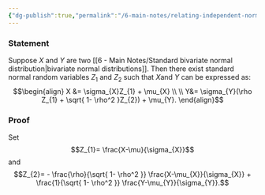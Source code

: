 ```yaml
---
{"dg-publish":true,"permalink":"/6-main-notes/relating-independent-normal-variables-with-bivariate-normal-variables-extra/","tags":["probability_theory","info"]}
---
```


### Statement

Suppose $X$ and $Y$ are two [[6 - Main Notes/Standard bivariate normal distribution\|bivariate normal distributions]]. Then there exist standard normal random variables $Z_{1}$ and $Z_{2}$ such that $X$and $Y$ can be expressed as:
$$\begin{align}
X &= \sigma_{X}Z_{1} + \mu_{X} \\ \\
Y&= \sigma_{Y}(\rho Z_{1} + \sqrt{ 1- \rho^2 }Z_{2}) + \mu_{Y}.
\end{align}$$
### Proof

Set
$$Z_{1}= \frac{X-\mu}{\sigma_{X}}$$
and
$$Z_{2}= - \frac{\rho}{\sqrt{ 1- \rho^2 }} \frac{X-\mu_{X}}{\sigma_{X}} + \frac{1}{\sqrt{ 1- \rho^2 }} \frac{Y-\mu_{Y}}{\sigma_{Y}}.$$

